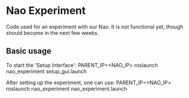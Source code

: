 # Nao Experiment
Code used for an experiment with our Nao. It is not functional yet, though should become in the next few weeks.

## Basic usage
To start the 'Setup Interface':
	PARENT_IP=<NAO_IP> roslaunch nao_experiment setup_gui.launch

After setting up the experiment, one can use:
	PARENT_IP=<NAO_IP> roslaunch nao_experiment nao_experiment.launch
